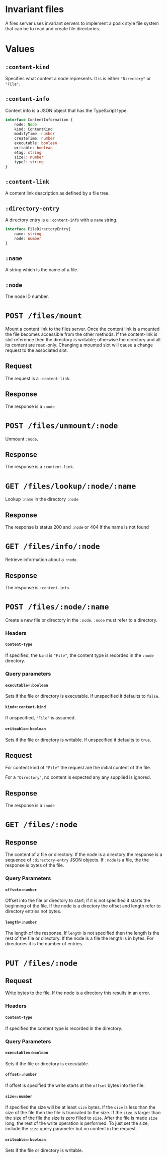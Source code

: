 # Invariant files

A files server uses invariant servers to implement a posix style file system that can be to read and create file directories.

# Values

## `:content-kind`

Specifies what content a node represents. It is is either `"Directory"` or `"File"`.

## `:content-info`

Content info is a JSON object that has the TypeScript type.

```ts
interface ContentInformation {
    node: Node
    kind: ContentKind
    modifyTime: number
    createTime: number
    executable: boolean
    writable: boolean
    etag: string
    size?: number
    type?: string
}
```

## `:content-link`

A content link description as defined by a file tree.

## `:directory-entry`

A directory entry is a `:content-info` with a `name` string.

```ts
interface FileDirectoryEntry{
    name: string
    node: number
}
```

## `:name`

A string which is the name of a file.

## `:node`

The node ID number.

# `POST /files/mount`

Mount a content link to the files server. Once the content link is a mounted the file becomes accessible from the other methods. If the content-link is slot reference then the directory is writable; otherwise the directory and all its content are read-only. Changing a mounted slot will cause a change request to the associated slot.

## Request

The request is a `:content-link`.

## Response

The response is a `:node`

# `POST /files/unmount/:node`

Unmount `:node`.

## Response

The response is a `:content-link`.

# `GET /files/lookup/:node/:name`

Lookup `:name` in the directory `:node`

## Response

The response is status 200 and `:node` or 404 if the name is not found

# `GET /files/info/:node`

Retrieve information about a `:node`.

## Response

The response is `:content-info`.

# `POST /files/:node/:name`

Create a new file or directory in the `:node`. `:node` must refer to a directory.

### Headers

#### `Content-Type`

If specified, the `kind` is `"File"`, the content type is recorded in the `:node` directory.

### Query parameters

#### `executable=:boolean`

Sets if the file or directory is executable. If unspecified it defaults to `false`.

#### `kind=:content-kind`

If unspecified, `"File"` is assumed.

#### `writeable=:boolean`

Sets if the file or directory is writable. If unspecified it defaults to `true`.

## Request

For content kind of `"File"` the request are the initial content of the file.

For a `"Directory"`, no content is expected any any supplied is ignored.

## Response

The response is a `:node`

# `GET /files/:node`

## Response

The content of a file or directory. If the node is a directory the response is a sequence of `:directory-entry` JSON objects. If `:node` is a file, the the response is bytes of the file.

### Query Parameters

#### `offset=:number`

Offset into the file or directory to start; if it is not specified it starts the beginning of the file. If the node is a directory the offset and length refer to directory entries not bytes.

#### `length=:number`

The length of the response. If `length` is not specified then the length is the rest of the file or directory. If the node is a file the length is in bytes. For directories it is the number of entries.

# `PUT /files/:node`

## Request

Write bytes to the file. If the node is a directory this results in an error.

### Headers

#### `Content-Type`

If specified the content type is recorded in the directory.

### Query Parameters

#### `executable=:boolean`

Sets if the file or directory is executable.

#### `offset=:number`

If offset is specified the write starts at the `offset` bytes into the file.

#### `size=:number`

If specified the size will be at least `size` bytes. If the `size` is less than the size of the file then the file is truncated to the size. If the `size` is larger than the size of the file the size is zero filled to `size`. After the file is made `size` long, the rest of the write operation is performed. To just set the size, include the `size` query parameter but no content in the request.

#### `writeable=:boolean`

Sets if the file or directory is writable.
